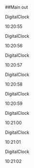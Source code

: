 ##Main out

DigitalClock

10:20:55

DigitalClock

10:20:56

DigitalClock

10:20:57

DigitalClock

10:20:58

DigitalClock

10:20:59

DigitalClock

10:21:00

DigitalClock

10:21:01

DigitalClock

10:21:02